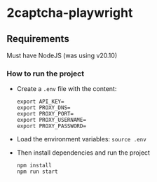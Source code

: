 # 2captcha-playwright

## Requirements 

Must have NodeJS (was using v20.10)

### How to run the project

- Create a `.env` file with the content:
    ```
    export API_KEY=
    export PROXY_DNS=
    export PROXY_PORT=
    export PROXY_USERNAME=
    export PROXY_PASSWORD=
    ```
- Load the environment variables: `source .env`
- Then install dependencies and run the project

    ```
    npm install
    npm run start
    ```